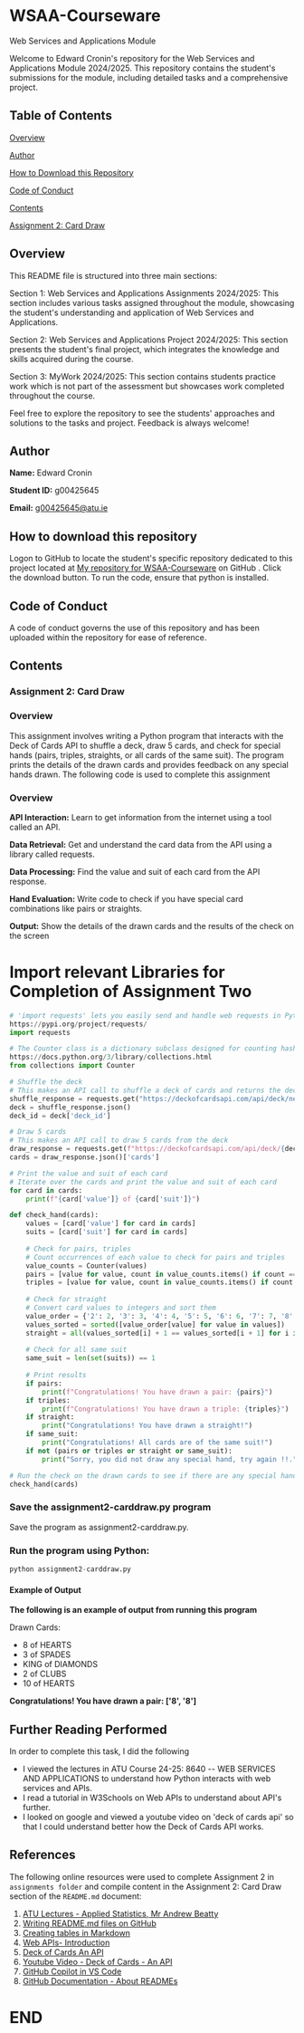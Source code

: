 # WSAA-Courseware
Web Services and Applications Module

Welcome to Edward Cronin's repository for the Web Services and Applications Module 2024/2025. This repository contains the student's submissions for the module, including detailed tasks and a comprehensive project.

## Table of Contents
[Overview](#overview)

[Author](#author)

[How to Download this Repository](#how-to-download-this-repository)

[Code of Conduct](#code-of-conduct)

[Contents](#contents)

[Assignment 2: Card Draw](#assignment-2-card-draw)

## Overview

This README file is structured into three main sections:

Section 1: Web Services and Applications Assignments 2024/2025: This section includes various tasks assigned throughout the module, showcasing the student's understanding and application of Web Services and Applications.

Section 2: Web Services and Applications Project 2024/2025: This section presents the student's final project, which integrates the knowledge and skills acquired during the course.

Section 3: MyWork 2024/2025:  This section contains students practice work which is not part of the assessment but showcases work completed throughout the course. 

Feel free to explore the repository to see the students' approaches and solutions to the tasks and project. Feedback is always welcome!

## Author

__Name:__ Edward Cronin

__Student ID:__ g00425645

__Email:__ g00425645@atu.ie

## How to download this repository

Logon to GitHub to locate the student's specific repository dedicated to this project located at [My repository for WSAA-Courseware](https://github.com/ECronin1973/WSAA-Courseware) on GitHub .
Click the download button.
To run the code, ensure that python is installed.

## Code of Conduct

A code of conduct governs the use of this repository and has been uploaded within the repository for ease of reference.

## Contents

### Assignment 2: Card Draw

### Overview

This assignment involves writing a Python program that interacts with the Deck of Cards API to shuffle a deck, draw 5 cards, and check for special hands (pairs, triples, straights, or all cards of the same suit). The program prints the details of the drawn cards and provides feedback on any special hands drawn.  The following code is used to complete this assignment

### Overview

**API Interaction:** Learn to get information from the internet using a tool called an API.

**Data Retrieval:** Get and understand the card data from the API using a library called requests.

**Data Processing:** Find the value and suit of each card from the API response.

**Hand Evaluation:** Write code to check if you have special card combinations like pairs or straights.

**Output:** Show the details of the drawn cards and the results of the check on the screen

# Import relevant Libraries for Completion of Assignment Two

```python
# 'import requests' lets you easily send and handle web requests in Python to interact with web services and APIs.
https://pypi.org/project/requests/
import requests

# The Counter class is a dictionary subclass designed for counting hashable objects. It is particularly useful for tallying elements in an iterable, such as a list or a string.
https://docs.python.org/3/library/collections.html
from collections import Counter
```

```python
# Shuffle the deck
# This makes an API call to shuffle a deck of cards and returns the deck ID
shuffle_response = requests.get("https://deckofcardsapi.com/api/deck/new/shuffle/?deck_count=1")
deck = shuffle_response.json()
deck_id = deck['deck_id']

# Draw 5 cards
# This makes an API call to draw 5 cards from the deck
draw_response = requests.get(f"https://deckofcardsapi.com/api/deck/{deck_id}/draw/?count=5")
cards = draw_response.json()['cards']

# Print the value and suit of each card
# Iterate over the cards and print the value and suit of each card
for card in cards:
    print(f"{card['value']} of {card['suit']}")

def check_hand(cards):
    values = [card['value'] for card in cards]
    suits = [card['suit'] for card in cards]
    
    # Check for pairs, triples
    # Count occurrences of each value to check for pairs and triples
    value_counts = Counter(values)
    pairs = [value for value, count in value_counts.items() if count == 2]
    triples = [value for value, count in value_counts.items() if count == 3]
    
    # Check for straight
    # Convert card values to integers and sort them
    value_order = {'2': 2, '3': 3, '4': 4, '5': 5, '6': 6, '7': 7, '8': 8, '9': 9, '10': 10, 'JACK': 11, 'QUEEN': 12, 'KING': 13, 'ACE': 14}
    values_sorted = sorted([value_order[value] for value in values])
    straight = all(values_sorted[i] + 1 == values_sorted[i + 1] for i in range(len(values_sorted) - 1))
    
    # Check for all same suit
    same_suit = len(set(suits)) == 1
    
    # Print results
    if pairs:
        print(f"Congratulations! You have drawn a pair: {pairs}")
    if triples:
        print(f"Congratulations! You have drawn a triple: {triples}")
    if straight:
        print("Congratulations! You have drawn a straight!")
    if same_suit:
        print("Congratulations! All cards are of the same suit!")
    if not (pairs or triples or straight or same_suit):
        print("Sorry, you did not draw any special hand, try again !!.")

# Run the check on the drawn cards to see if there are any special hands
check_hand(cards)
```

### Save the assignment2-carddraw.py program

Save the program as assignment2-carddraw.py.

### Run the program using Python:
```python
python assignment2-carddraw.py
```

#### Example of Output

__The following is an example of output from running this program__

Drawn Cards:
- 8 of HEARTS
- 3 of SPADES
- KING of DIAMONDS
- 2 of CLUBS
- 10 of HEARTS

__Congratulations! You have drawn a pair: ['8', '8']__

## Further Reading Performed

In order to complete this task, I did the following

- I viewed the lectures in ATU Course 24-25: 8640 -- WEB SERVICES AND APPLICATIONS to understand how Python interacts with web services and APIs.
- I read a tutorial in W3Schools on Web APIs to understand about API's further.
- I looked on google and viewed a youtube video on 'deck of cards api' so that I could understand better how the Deck of Cards API works.

## References

The following online resources were used to complete Assignment 2 in `assignments folder` and compile content in the Assignment 2: Card Draw section of the `README.md` document:

1. [ATU Lectures - Applied Statistics, Mr Andrew Beatty](https://vlegalwaymayo.atu.ie/course/view.php?id=12365)
2. [Writing README.md files on GitHub](https://help.github.com/en/articles/basic-writing-and-formatting-syntax)
3. [Creating tables in Markdown](https://www.makeuseof.com/tag/create-markdown-table/)
4. [Web APIs- Introduction](https://www.w3schools.com/js/js_api_intro.asp)
5. [Deck of Cards An API](https://deckofcardsapi.com/)
6. [Youtube Video - Deck of Cards - An API](https://www.youtube.com/watch?v=qF6zUptypGE)
7. [GitHub Copilot in VS Code](https://code.visualstudio.com/docs/copilot/overview)
8. [GitHub Documentation - About READMEs](https://docs.github.com/en/repositories/managing-your-repositorys-settings-and-features/customizing-your-repository/about-readmes)

# END
